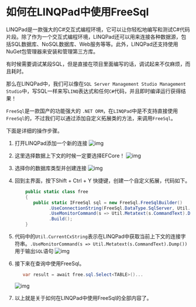 # 如何在LINQPad中使用FreeSql

LINQPad是一款强大的C#交互式编程环境，它可以让你轻松地编写和测试C#代码片段。除了作为一个交互式编程环境，LINQPad还可以用来连接各种数据源，包括SQL数据库、NoSQL数据库、Web服务等等。此外，LINQPad还支持使用NuGet包管理器来安装和管理第三方库。

有时候需要调试某段SQL，但是直接在项目里面编写的话，调试起来不仅麻烦，而且耗时。

那么在LINQPad中，我们可以像在```SQL Server Management Studio Management Studio```中，写SQL一样来写```LINQ```表达式和任何```C#```代码，并且即时编译运行获得结果！

```FreeSql```是一款国产的功能强大的 ```.NET ORM```，在```LINQPad```中是不支持直接使用```FreeSql```的，不过我们可以通过添加自定义拓展类的方法，来调用```FreeSql```。

下面是详细的操作步骤。

1. 打开LINQPad添加一个新的连接
   ![img](https://img2023.cnblogs.com/blog/2902819/202304/2902819-20230413144958164-872393958.png)
2. 这里选择数据上下文的时候一定要选择EFCore！
   ![img](https://img2023.cnblogs.com/blog/2902819/202304/2902819-20230413145036006-950705986.png)
3. 选择你的数据库类型并创建连接
   ![img](https://img2023.cnblogs.com/blog/2902819/202304/2902819-20230413145206940-997109281.png)
4. 回到主界面，按下Shift + Ctrl + Y 快捷键，创建一个自定义拓展，代码如下。

   ```csharp
       public static class free
       {
          public static IFreeSql sql = new FreeSql.FreeSqlBuilder()
                .UseConnectionString(FreeSql.DataType.SqlServer, Util.CurrentCxString)
                .UseMonitorCommand(s => Util.Metatext(s.CommandText).Dump())
                .Build();
       }
   ```

5. 代码中的```Util.CurrentCxString```表示在LINQPad中获取当前上下文的连接字符串。```.UseMonitorCommand(s => Util.Metatext(s.CommandText).Dump())```用于输出```SQL```语句
    ![img](https://img2023.cnblogs.com/blog/2902819/202304/2902819-20230413145540636-1574293253.png)
6. 接下来在查询中使用FreeSql。

   ```csharp
      var result = await free.sql.Select<TABLE>()...
   ```

   ![img](https://img2023.cnblogs.com/blog/2902819/202304/2902819-20230413150156792-1241575351.png)
7. 以上就是关于如何在LINQPad中使用FreeSql的全部内容了。
